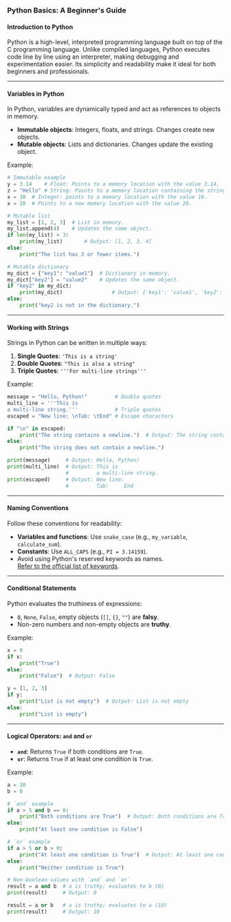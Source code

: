 ### **Python Basics: A Beginner's Guide**

#### **Introduction to Python**  
Python is a high-level, interpreted programming language built on top of the C programming language. Unlike compiled languages, Python executes code line by line using an interpreter, making debugging and experimentation easier. Its simplicity and readability make it ideal for both beginners and professionals.

---

#### **Variables in Python**  
In Python, variables are dynamically typed and act as references to objects in memory.  

- **Immutable objects**: Integers, floats, and strings. Changes create new objects.  
- **Mutable objects**: Lists and dictionaries. Changes update the existing object.  

Example:  
```python
# Immutable example
y = 3.14    # Float: Points to a memory location with the value 3.14.
z = "Hello" # String: Points to a memory location containing the string "Hello".
x = 10  # Integer: points to a memory location with the value 10.
x = 20  # Points to a new memory location with the value 20.

# Mutable list
my_list = [1, 2, 3]  # List in memory.
my_list.append(4)    # Updates the same object.
if len(my_list) > 3:
    print(my_list)       # Output: [1, 2, 3, 4]
else:
    print("The list has 3 or fewer items.")

# Mutable dictionary
my_dict = {"key1": "value1"}  # Dictionary in memory.
my_dict["key2"] = "value2"    # Updates the same object.
if "key2" in my_dict:
    print(my_dict)                # Output: {'key1': 'value1', 'key2': 'value2'}
else:
    print("key2 is not in the dictionary.")
```

---

#### **Working with Strings**  
Strings in Python can be written in multiple ways:  

1. **Single Quotes**: `'This is a string'`  
2. **Double Quotes**: `"This is also a string"`  
3. **Triple Quotes**: `'''For multi-line strings'''`  

Example:  
```python
message = "Hello, Python!"         # Double quotes
multi_line = '''This is
a multi-line string.'''            # Triple quotes
escaped = "New line: \nTab: \tEnd" # Escape characters

if "\n" in escaped:
    print("The string contains a newline.")  # Output: The string contains a newline.
else:
    print("The string does not contain a newline.")

print(message)     # Output: Hello, Python!
print(multi_line)  # Output: This is
                   #         a multi-line string.
print(escaped)     # Output: New line:
                   #         Tab:     End
```

---

#### **Naming Conventions**  
Follow these conventions for readability:  
- **Variables and functions**: Use `snake_case` (e.g., `my_variable`, `calculate_sum`).  
- **Constants**: Use `ALL_CAPS` (e.g., `PI = 3.14159`).  
- Avoid using Python's reserved keywords as names.  
[Refer to the official list of keywords](https://docs.python.org/3/reference/lexical_analysis.html#keywords).  

---

#### **Conditional Statements**  
Python evaluates the truthiness of expressions:  

- `0`, `None`, `False`, empty objects (`[]`, `{}`, `""`) are **falsy**.  
- Non-zero numbers and non-empty objects are **truthy**.  

Example:  
```python
x = 0
if x:
    print("True")
else:
    print("False")  # Output: False

y = [1, 2, 3]
if y:
    print("List is not empty")  # Output: List is not empty
else:
    print("List is empty")
```

---

#### **Logical Operators: `and` and `or`**  
- **`and`**: Returns `True` if both conditions are `True`.  
- **`or`**: Returns `True` if at least one condition is `True`.  

Example:  
```python
a = 10
b = 0

# `and` example
if a > 5 and b == 0:
    print("Both conditions are True")  # Output: Both conditions are True
else:
    print("At least one condition is False")

# `or` example
if a > 5 or b > 0:
    print("At least one condition is True")  # Output: At least one condition is True
else:
    print("Neither condition is True")

# Non-boolean values with `and` and `or`
result = a and b  # a is truthy; evaluates to b (0)
print(result)     # Output: 0

result = a or b   # a is truthy; evaluates to a (10)
print(result)     # Output: 10
```
